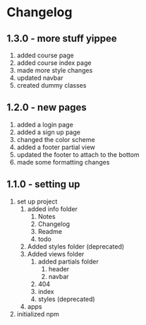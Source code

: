 # Changelog

## 1.3.0 - more stuff yippee

1. added course page
2. added course index page
3. made more style changes
4. updated navbar
5. created dummy classes

## 1.2.0 - new pages

1. added a login page
2. added a sign up page
3. changed the color scheme
4. added a footer partial view
5. updated the footer to attach to the bottom
6. made some formatting changes

## 1.1.0 - setting up

1. set up project
   1. added info folder
      1. Notes
      2. Changelog
      3. Readme
      4. todo
   2. Added styles folder (deprecated)
   3. Added views folder
      1. added partials folder
         1. header
         2. navbar
      2. 404
      3. index
      4. styles (deprecated)
   4. apps
2. initialized npm
